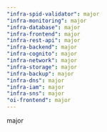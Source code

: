 ```yaml
---
"infra-spid-validator": major
"infra-monitoring": major
"infra-database": major
"infra-frontend": major
"infra-rest-api": major
"infra-backend": major
"infra-cognito": major
"infra-network": major
"infra-storage": major
"infra-backup": major
"infra-dns": major
"infra-iam": major
"infra-sns": major
"oi-frontend": major
---
```


major
